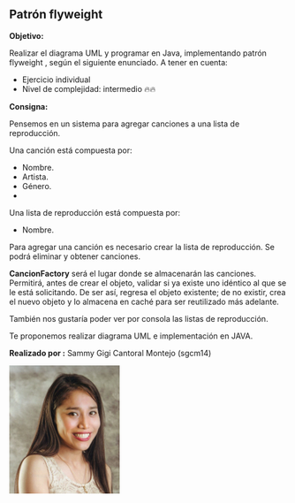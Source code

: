Patrón flyweight
---

**Objetivo:**

Realizar el diagrama UML y programar en Java, implementando patrón flyweight , según el siguiente enunciado. A tener en cuenta:
- Ejercicio individual
- Nivel de complejidad: intermedio 🔥🔥



**Consigna:**

Pensemos en un sistema para agregar canciones a una lista de reproducción.

Una canción está compuesta por:

* Nombre.
* Artista.
* Género.
* 
Una lista de reproducción está compuesta por:

* Nombre.

Para agregar una canción es necesario crear la lista de reproducción. Se podrá eliminar y obtener canciones.

**CancionFactory** será el lugar donde se almacenarán las canciones. Permitirá, antes de crear el objeto, validar si ya existe uno idéntico al que se le está solicitando. De ser así, regresa el objeto existente; de no existir, crea el nuevo objeto y lo almacena en caché para ser reutilizado más adelante.

También nos gustaría poder ver por consola las listas de reproducción.

Te proponemos realizar diagrama UML e implementación en JAVA.




**Realizado por :** Sammy Gigi Cantoral Montejo (sgcm14)

<img src ="https://raw.githubusercontent.com/sgcm14/sgcm14/main/sammy.jpg" width="200">
